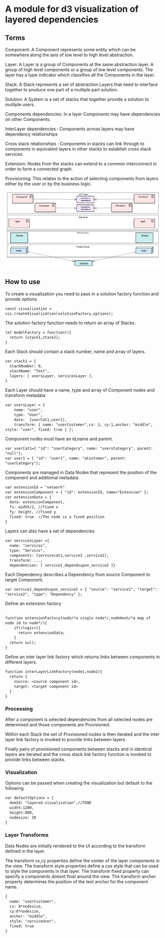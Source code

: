 # A module for d3 visualization of layered dependencies

## Terms

Component: A Component represents some entity which can be somewhere along the axis of low level to high level abstraction.

Layer: A Layer is a group of Components at the same abstraction layer.  A group of high level components or a group of low level components.  The layer has a type indicator which classifies all the Components in the layer.

Stack:  A Stack represents a set of abstraction Layers that need to interface together to produce one part of a multiple part solution.

Solution: A System is a set of stacks that together provide a solution to multiple users.

Components dependencies:  In a layer Components may have dependencies on other Components.  

InterLayer dependencies : Components across layers may have dependency relationships

Cross stack relationships : Components in stacks can link through to components in equivalent layers in other stacks to establish cross stack services.

Extension:  Nodes from the stacks can extend to a common interconnect in order to form a connected graph.

Provisioning: This relates to the action of selecting components from layers either by the user or by the business logic.

![alt text][logo]

[logo]: images/domain.png "Solution Domain Model"


## How to use

To create a visualization you need to pass in a solution factory function and provide options
~~~
const visualization = vis.createVisualization(solutionFactory,options);
~~~

The solution factory function needs to return an array of Stacks.
~~~
let modelFactory = function(){
  return [stack1,stack2];
}
~~~

Each Stack should contain a stack number, name and array of layers.
~~~
var stack1 = {
  stackNumber: 0,
  stackName: "Test",
  layers: [ usersLayer, servicesLayer ],
}
~~~

Each Layer should have a name, type and array of Component nodes and transform metadata
~~~
var usersLayer = {
    name: "user",
    type: "User",
    data:  [userCat1,user1],
    transform: { name: "userCustomer",cx: 1, cy:1,anchor: "middle", style: "user", fixed: true } };
~~~

Component nodes must have an id,name and parent.
~~~
var userCat1={ "id": "userCategory", name: "usersCategory", parent: "null"};
var user1 = { "id": "user1", name: "aCustomer", parent: "userCategory"};
~~~

Components are  managed in Data Nodes that represent the position of the component and additional metadata
~~~
var extensionId = "network"
var extensionComponent = { "id": extensionId, name="Extension" };
var extensionData = {
  data: extensionComponent,
  fx: width/2, //fixed x
  fy: height, //fixed y
  fixed: true  //The node is a fixed position
}
~~~

Layers can also have a set of dependencies
~~~
var servicesLayer ={
  name: "services",
  type: "Service",
  components: [servicecat1,service1 ,service2],
  transform: ...,
  dependencies: [ service1_dependsupon_service2 ]}
~~~

Each Dependency describes a Dependency from source Component to target Component.
~~~
var service1_dependsupon_service2 = { "source": "service1", "target": "service2", "type": "Dependency" };
~~~


Define an extension factory
~~~

function extensionFactory(node/*a single node*/,nodeHash/*a map of node id to node*/){
    if(<logic>){
      return extensionData;
    }
  return null;
}
~~~

Define an inter layer link factory which returns links between components in different layers.
~~~
function interLayerLinkFactory(node1,node2){
  return {
    source: <source component id>,
    target: <target component id>
  }
}
~~~

###  Processing

After a component is selected
dependencies from all selected nodes are determined and those components are Provisioned.

Within each Stack the set of Provisioned nodes is then iterated and the
inter layer link factory is invoked to provide links between layers.

Finally pairs of provisioned components between stacks and in identical layers are iterated and the cross stack link factory function is invoked to provide links between stacks.

### Visualization

Options can be passed when creating the visualization but default to the following
~~~
var defaultOptions = {
  domId: "layered-visualization",//TOOD
  width:1200,
  height:800,
  nodesize: 20
}
~~~


### Layer Transforms

Data Nodes are initially rendered to the UI according to the transform defined in the layer.

The transform cx,cy properties define the center of the layer components in the view.
The transform style properties define a css style that can be used to style the components in that layer.
The transform fixed property can specify a components doesnt float around the view.
The transform anchor property determines the position of the text anchor for the component name.
~~~
{
  name: "userCustomer",
  cx: 8*nodesize,
  cy:8*nodesize,
  anchor: "middle",
  style: "serviceUser",
  fixed: true
}
~~~

